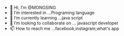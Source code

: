 - 👋 Hi, I’m @MONGSING
- 👀 I’m interested in ...Programing language
- 🌱 I’m currently learning ...java script
- 💞️ I’m looking to collaborate on ... javascript developer
- 📫 How to reach me ...facebook,instagram,what's app

<!---
MONGSING/MONGSING is a ✨ special ✨ repository because its `README.md` (this file) appears on your GitHub profile.
You can click the Preview link to take a look at your changes.
--->
